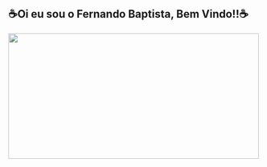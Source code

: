 ## ☕Oi eu sou o Fernando Baptista, Bem Vindo!!☕

<div align="center">
  <a href="https://github.com/fernandobaptistaneto">
</div>
<img width="498" height="250" src="https://analyticsindiamag.com/wp-content/uploads/2019/04/giphy-7.gif" class="attachment-full size-full thb-lazyload wp-post-image lazyautosizes lazyloaded" alt="" data-src="https://analyticsindiamag.com/wp-content/uploads/2019/04/giphy-7.gif" data-sizes="auto" sizes="375px">
  
